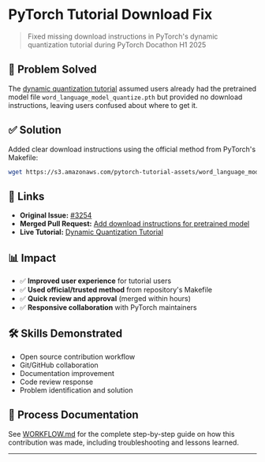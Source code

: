 # PyTorch Tutorial Download Fix

> Fixed missing download instructions in PyTorch's dynamic quantization tutorial during PyTorch Docathon H1 2025

## 🎯 Problem Solved

The [dynamic quantization tutorial](https://pytorch.org/tutorials/advanced/dynamic_quantization_tutorial.html) assumed users already had the pretrained model file `word_language_model_quantize.pth` but provided no download instructions, leaving users confused about where to get it.

## ✅ Solution

Added clear download instructions using the official method from PyTorch's Makefile:

```bash
wget https://s3.amazonaws.com/pytorch-tutorial-assets/word_language_model_quantize.pth
```

## 🔗 Links

- **Original Issue:** [#3254](https://github.com/pytorch/tutorials/issues/3254)
- **Merged Pull Request:** [Add download instructions for pretrained model](https://github.com/pytorch/tutorials/pull/3379)
- **Live Tutorial:** [Dynamic Quantization Tutorial](https://pytorch.org/tutorials/advanced/dynamic_quantization_tutorial.html#load-the-pretrained-model)

## 📊 Impact

- ✅ **Improved user experience** for tutorial users
- ✅ **Used official/trusted method** from repository's Makefile  
- ✅ **Quick review and approval** (merged within hours)
- ✅ **Responsive collaboration** with PyTorch maintainers

## 🛠️ Skills Demonstrated

- Open source contribution workflow
- Git/GitHub collaboration  
- Documentation improvement
- Code review response
- Problem identification and solution

## 📝 Process Documentation

See [WORKFLOW.md](./WORKFLOW.md) for the complete step-by-step guide on how this contribution was made, including troubleshooting and lessons learned.

---
